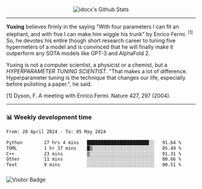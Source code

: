 <div align="center">
    <img align="center" src="https://github-readme-stats.vercel.app/api?username=idocx&show_icons=true&count_private=true&hide_border=true" alt="idocx's Github Stats"></img>
</div>

---

**Yuxing** believes firmly in the saying "With four parameters I can fit an elephant, and with five I can make him wiggle his trunk" by Enrico Fermi. <sup>[1]</sup> So, he devotes his entire though short research career to tuning five hypermeters of a model and is convinced that he will finally make it outperform any SOTA models like GPT-3 and AlphaFold 2.

Yuxing is not a computer scientist, a physicist or a chemist, but a *HYPERPARAMETER TUNING SCIENTIST*. "That makes a lot of difference. Hyperparameter tuning is the technique that changes our life, especially before pulishing a paper.", he said.

[1] Dyson, F. A meeting with Enrico Fermi. Nature 427, 297 (2004).


---

### 📊 Weekly development time
<!--START_SECTION:waka-->

```txt
From: 28 April 2024 - To: 05 May 2024

Python        27 hrs 4 mins   ███████████████████████░░   91.64 %
TOML          1 hr 37 mins    █▒░░░░░░░░░░░░░░░░░░░░░░░   05.49 %
C++           23 mins         ▒░░░░░░░░░░░░░░░░░░░░░░░░   01.31 %
Other         11 mins         ░░░░░░░░░░░░░░░░░░░░░░░░░   00.66 %
Text          9 mins          ░░░░░░░░░░░░░░░░░░░░░░░░░   00.51 %
```

<!--END_SECTION:waka-->

### 

![Visitor Badge](https://visitor-badge.laobi.icu/badge?page_id=idocx.idocx)